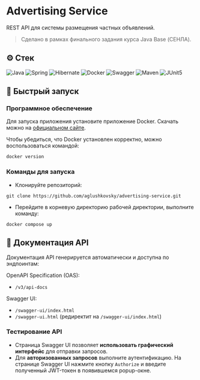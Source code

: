 # Advertising Service

REST API для системы размещения частных объявлений.

> Сделано в рамках финального задания курса Java Base (СЕНЛА).

## ⚙️ Стек

![Java](https://img.shields.io/badge/java-%23ED8B00.svg?style=for-the-badge&logo=openjdk&logoColor=white)
![Spring](https://img.shields.io/badge/spring-%236DB33F.svg?style=for-the-badge&logo=spring&logoColor=white)
![Hibernate](https://img.shields.io/badge/Hibernate-59666C?style=for-the-badge&logo=Hibernate&logoColor=white)
![Docker](https://img.shields.io/badge/docker-%230db7ed.svg?style=for-the-badge&logo=docker&logoColor=white)
![Swagger](https://img.shields.io/badge/-Swagger-%23Clojure?style=for-the-badge&logo=swagger&logoColor=white)
![Maven](https://img.shields.io/badge/apache_maven-C71A36?style=for-the-badge&logo=apachemaven&logoColor=white)
![JUnit5](https://img.shields.io/badge/Junit5-25A162?style=for-the-badge&logo=junit5&logoColor=white)

## 🚀 Быстрый запуск

### Программное обеспечение

Для запуска приложения установите приложение Docker. Скачать можно на [официальном сайте](https://docs.docker.com/get-started/get-docker/).

Чтобы убедиться, что Docker установлен корректно, можно воспользоваться командой:

```shell
docker version
```

### Команды для запуска

- Клонируйте репозиторий:

```shell
git clone https://github.com/aglushkovsky/advertising-service.git
```

- Перейдите в корневую директорию рабочей директории, выполните команду:

```shell
docker compose up
```

## 📃 Документация API

Документация API генерируется автоматически и доступна по эндпоинтам:

OpenAPI Specification (OAS):
- `/v3/api-docs`

Swagger UI:
- `/swagger-ui/index.html`
- `/swagger-ui.html` (редиректит на `/swagger-ui/index.html`)

### Тестирование API

- Страница Swagger UI позволяет **использовать графический интерфейс** для отправки запросов.
- Для **авторизованных запросов** выполните аутентификацию. На странице Swagger UI нажмите кнопку `Authorize`
  и введите полученный JWT-токен в появившемся popup-окне.
